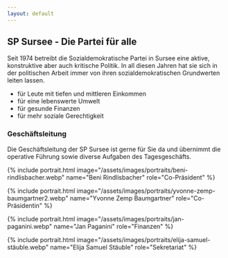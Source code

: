 ```yaml
---
layout: default
---
```


## SP Sursee - Die Partei für alle

Seit 1974 betreibt die Sozialdemokratische Partei in Sursee eine aktive, konstruktive aber auch kritische Politik.
In all diesen Jahren hat sie sich in der politischen Arbeit immer von ihren sozialdemokratischen Grundwerten leiten lassen.

* für Leute mit tiefen und mittleren Einkommen
* für eine lebenswerte Umwelt
* für gesunde Finanzen
* für mehr soziale Gerechtigkeit

### Geschäftsleitung

Die Geschäftsleitung der SP Sursee ist gerne für Sie da und übernimmt die operative Führung sowie diverse Aufgaben des Tagesgeschäfts.

{% include portrait.html
image="/assets/images/portraits/beni-rindlisbacher.webp"
name="Beni Rindlisbacher"
role="Co-Präsident"
%}


{% include portrait.html
image="/assets/images/portraits/yvonne-zemp-baumgartner2.webp"
name="Yvonne Zemp Baumgartner"
role="Co-Präsidentin"
%}

{% include portrait.html
image="/assets/images/portraits/jan-paganini.webp"
name="Jan Paganini"
role="Finanzen"
%}

{% include portrait.html
image="/assets/images/portraits/elija-samuel-stäuble.webp"
name="Elija Samuel Stäuble"
role="Sekretariat"
%}